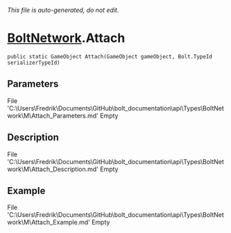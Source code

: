 *This file is auto-generated, do not edit.*

# [BoltNetwork](Types/BoltNetwork.md).Attach
`public static GameObject Attach(GameObject gameObject, Bolt.TypeId serializerTypeId)`
## Parameters
File 'C:\Users\Fredrik\Documents\GitHub\bolt_documentation\api\Types\BoltNetwork\M\Attach_Parameters.md' Empty
## Description
File 'C:\Users\Fredrik\Documents\GitHub\bolt_documentation\api\Types\BoltNetwork\M\Attach_Description.md' Empty
## Example
File 'C:\Users\Fredrik\Documents\GitHub\bolt_documentation\api\Types\BoltNetwork\M\Attach_Example.md' Empty
